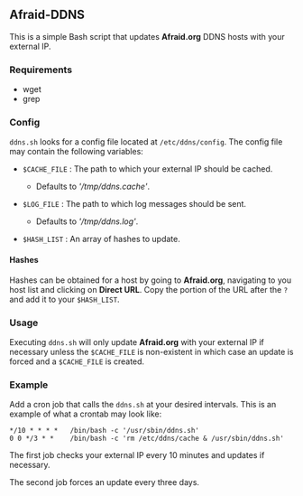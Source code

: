 ## Afraid-DDNS
This is a simple Bash script that updates __Afraid.org__ DDNS hosts with your external IP.

### Requirements
* wget
* grep

### Config
`ddns.sh` looks for a config file located at `/etc/ddns/config`. The config file may contain the following variables:
	
* `$CACHE_FILE` : The path to which your external IP should be cached.
	- Defaults to *'/tmp/ddns.cache'*.

* `$LOG_FILE` : The path to which log messages should be sent.
	- Defaults to *'/tmp/ddns.log'*.

* `$HASH_LIST` : An array of hashes to update.

#### Hashes
Hashes can be obtained for a host by going to __Afraid.org__, navigating to you host list and clicking on __Direct URL__. Copy the portion of the URL after the `?` and add it to your `$HASH_LIST`.

### Usage
Executing `ddns.sh` will only update __Afraid.org__ with your external IP if necessary unless the `$CACHE_FILE` is non-existent in which case an update is forced and a `$CACHE_FILE` is created.

### Example
Add a cron job that calls the `ddns.sh` at your desired intervals. This is an example of what a crontab may look like:

	*/10 * * * *   /bin/bash -c '/usr/sbin/ddns.sh'
	0 0 */3 * *    /bin/bash -c 'rm /etc/ddns/cache & /usr/sbin/ddns.sh'

The first job checks your external IP every 10 minutes and updates if necessary.

The second job forces an update every three days.

